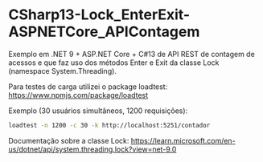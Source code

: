 # CSharp13-Lock_EnterExit-ASPNETCore_APIContagem
Exemplo em .NET 9 + ASP.NET Core + C#13 de API REST de contagem de acessos e que faz uso dos métodos Enter e Exit da classe Lock (namespace System.Threading).

Para testes de carga utilizei o package loadtest: https://www.npmjs.com/package/loadtest

Exemplo (30 usuários simultâneos, 1200 requisições): 

```bash
loadtest -n 1200 -c 30 -k http://localhost:5251/contador
```

Documentação sobre a classe Lock: https://learn.microsoft.com/en-us/dotnet/api/system.threading.lock?view=net-9.0
